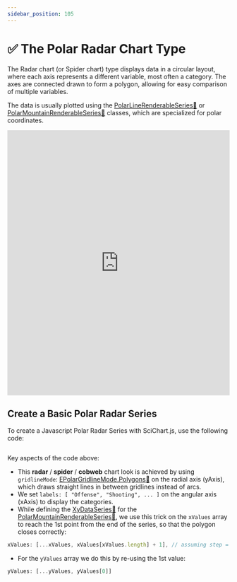 ```yaml
---
sidebar_position: 105
---
```


# ✅ The Polar Radar Chart Type

The Radar chart (or Spider chart) type displays data in a circular layout, where each axis represents a different variable, most often a category. The axes are connected drawn to form a polygon, allowing for easy comparison of multiple variables.

The data is usually plotted using the [PolarLineRenderableSeries:blue_book:](https://www.scichart.com/documentation/js/v4/typedoc/classes/polarlinerenderableseries.html) or [PolarMountainRenderableSeries:blue_book:](https://www.scichart.com/documentation/js/v4/typedoc/classes/polarmountainrenderableseries.html) classes, which are specialized for polar coordinates.

<iframe src="http://stagingdemo2.scichart.com/demo/iframe/polar-radar-chart" width="100%" height="600px" frameborder="0"></iframe>

## Create a Basic Polar Radar Series

To create a Javascript Polar Radar Series with SciChart.js, use the following code:

```ts showLineNumbers {20,49-50} file=./Basic/demo.ts start=region_A_start end=region_A_end
```

<LiveDocSnippet name="./Basic/demo" />

Key aspects of the code above:
- This **radar** / **spider** / **cobweb** chart look is achieved by using `gridlineMode`: [EPolarGridlineMode.Polygons:blue_book:](https://www.scichart.com/documentation/js/v4/typedoc/enums/epolargridlinemode.html) on the radial axis (yAxis), which draws straight lines in between gridlines instead of arcs.
- We set `labels: [ "Offense", "Shooting", ... ]` on the angular axis (xAxis) to display the categories.
- While defining the [XyDataSeries:blue_book:](https://www.scichart.com/documentation/js/v4/typedoc/classes/xydataseries.html) for the [PolarMountainRenderableSeries:blue_book:](https://www.scichart.com/documentation/js/v4/typedoc/classes/polarmountainrenderableseries.html), we use this trick on the `xValues` array to reach the 1st point from the end of the series, so that the polygon closes correctly:
```js
xValues: [...xValues, xValues[xValues.length] + 1], // assuming step = 1
```

- For the `yValues` array we do this by re-using the 1st value:
```js
yValues: [...yValues, yValues[0]]
```